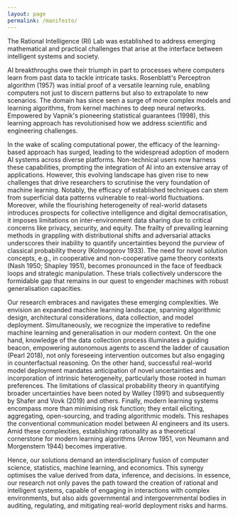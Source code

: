 ```yaml
---
layout: page
permalink: /manifesto/
---
```


<p>The Rational Intelligence (RI) Lab was established to address emerging mathematical and practical challenges that arise at the interface between intelligent systems and society.</p>

<p>AI breakthroughs owe their triumph in part to processes where computers learn from past data to tackle intricate tasks. Rosenblatt's Perceptron algorithm (1957) was initial proof of a versatile learning rule, enabling computers not just to discern patterns but also to extrapolate to new scenarios. The domain has since seen a surge of more complex models and learning algorithms, from kernel machines to deep neural networks. Empowered by Vapnik's pioneering statistical guarantees (1998), this learning approach has revolutionised how we address scientific and engineering challenges.</p>

<p>In the wake of scaling computational power, the efficacy of the learning-based approach has surged, leading to the widespread adoption of modern AI systems across diverse platforms. Non-technical users now harness these capabilities, prompting the integration of AI into an extensive array of applications. However, this evolving landscape has given rise to new challenges that drive researchers to scrutinise the very foundation of machine learning. Notably, the efficacy of established techniques can stem from superficial data patterns vulnerable to real-world fluctuations. Moreover, while the flourishing heterogeneity of real-world datasets introduces prospects for collective intelligence and digital democratisation, it imposes limitations on inter-environment data sharing due to critical concerns like privacy, security, and equity. The frailty of prevailing learning methods in grappling with distributional shifts and adversarial attacks underscores their inability to quantify uncertainties beyond the purview of classical probability theory (Kolmogorov 1933). The need for novel solution concepts, e.g., in cooperative and non-cooperative game theory contexts (Nash 1950; Shapley 1951), becomes pronounced in the face of feedback loops and strategic manipulation. These trials collectively underscore the formidable gap that remains in our quest to engender machines with robust generalisation capacities.</p>

<p>Our research embraces and navigates these emerging complexities. We envision an expanded machine learning landscape, spanning algorithmic design, architectural considerations, data collection, and model deployment. Simultaneously, we recognize the imperative to redefine machine learning and generalisation in our modern context. On the one hand, knowledge of the data collection process illuminates a guiding beacon, empowering autonomous agents to ascend the ladder of causation (Pearl 2018), not only foreseeing intervention outcomes but also engaging in counterfactual reasoning. On the other hand, successful real-world model deployment mandates anticipation of novel uncertainties and incorporation of intrinsic heterogeneity, particularly those rooted in human preferences. The limitations of classical probability theory in quantifying broader uncertainties have been noted by Walley (1991) and subsequently by Shafer and Vovk (2019) and others. Finally, modern learning systems encompass more than minimising risk function; they entail eliciting, aggregating, open-sourcing, and trading algorithmic models. This reshapes the conventional communication model between AI engineers and its users. Amid these complexities, establishing rationality as a theoretical cornerstone for modern learning algorithms (Arrow 1951, von Neumann and Morgenstern 1944) becomes imperative.</p>

<p>Hence, our solutions demand an interdisciplinary fusion of computer science, statistics, machine learning, and economics. This synergy optimises the value derived from data, inference, and decisions. In essence, our research not only paves the path toward the creation of rational and intelligent systems, capable of engaging in interactions with complex environments, but also aids governmental and intergovernmental bodies in auditing, regulating, and mitigating real-world deployment risks and harms.</p>
